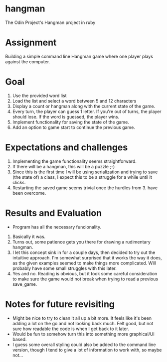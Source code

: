 # hangman
The Odin Project's Hangman project in ruby

# Assignment
Building a simple command line Hangman game where one player plays against the computer.

# Goal
1. Use the provided word list
2. Load the list and select a word between 5 and 12 characters
3. Display a count or hangman along with the current state of the game.
4. Every turn, the player can guess 1 letter. If you're out of turns, the player should lose. If the word is guessed, the player wins.
5. Implement functionality for saving the state of the game.
6. Add an option to game start to continue the previous game.

# Expectations and challenges
1. Implementing the game functionality seems straightforward.
2. If there will be a hangman, this will be a puzzle ;-)
3. Since this is the first time I will be using serialization and trying to save (the state of) a class, I expect this to be a struggle for a while until it clicks.
4. Restarting the saved game seems trivial once the hurdles from 3. have been overcome.

# Results and Evaluation
- Program has all the necessary funcionality.
1. Basically it was.
2. Turns out, some patience gets you there for drawing a rudimentary hangman.
3. I let this concept sink in for a couple days, then decided to try out the intuitive approach. I'm somewhat surprised that it works the way it does, as the given examples seemed to make things more complicated. Will probably have some small struggles with this later.
4. Yes and no. Reading is obvious, but it took some careful consideration to make sure the game would not break when trying to read a previous save_game.

# Notes for future revisiting
- Might be nice to try to clean it all up a bit more. It feels like it's been adding a lot on the go and not looking back much. Felt good, but not sure how readable the code is when I get back to it later.
- Would be fun to somehow turn this into something more graphical/UI based.
- I guess some overall styling could also be added to the command line version, though I tend to give a lot of information to work with, so maybe not...
